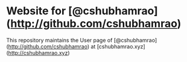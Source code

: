 Website for [@cshubhamrao] (http://github.com/cshubhamrao)
=====================
This repository maintains the User page of [@cshubhamrao] (http://github.com/cshubhamrao) at [cshubhamrao.xyz] (http://cshubhamrao.xyz)
